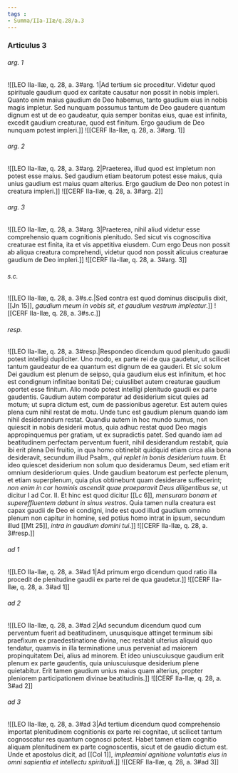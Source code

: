 ```yaml
---
tags : 
- Summa/IIa-IIæ/q.28/a.3
---
```


### Articulus 3

###### arg. 1
![[LEO IIa-IIæ, q. 28, a. 3#arg. 1|Ad tertium sic proceditur. Videtur quod spirituale gaudium quod ex caritate causatur non possit in nobis impleri. Quanto enim maius gaudium de Deo habemus, tanto gaudium eius in nobis magis impletur. Sed nunquam possumus tantum de Deo gaudere quantum dignum est ut de eo gaudeatur, quia semper bonitas eius, quae est infinita, excedit gaudium creaturae, quod est finitum. Ergo gaudium de Deo nunquam potest impleri.]]
![[CERF IIa-IIæ, q. 28, a. 3#arg. 1]]

###### arg. 2
![[LEO IIa-IIæ, q. 28, a. 3#arg. 2|Praeterea, illud quod est impletum non potest esse maius. Sed gaudium etiam beatorum potest esse maius, quia unius gaudium est maius quam alterius. Ergo gaudium de Deo non potest in creatura impleri.]]
![[CERF IIa-IIæ, q. 28, a. 3#arg. 2]]

###### arg. 3
![[LEO IIa-IIæ, q. 28, a. 3#arg. 3|Praeterea, nihil aliud videtur esse comprehensio quam cognitionis plenitudo. Sed sicut vis cognoscitiva creaturae est finita, ita et vis appetitiva eiusdem. Cum ergo Deus non possit ab aliqua creatura comprehendi, videtur quod non possit alicuius creaturae gaudium de Deo impleri.]]
![[CERF IIa-IIæ, q. 28, a. 3#arg. 3]]

###### s.c.
![[LEO IIa-IIæ, q. 28, a. 3#s.c.|Sed contra est quod dominus discipulis dixit, [[Jn 15]], *gaudium meum in vobis sit, et gaudium vestrum impleatur*.]]
![[CERF IIa-IIæ, q. 28, a. 3#s.c.]]

###### resp.
![[LEO IIa-IIæ, q. 28, a. 3#resp.|Respondeo dicendum quod plenitudo gaudii potest intelligi dupliciter. Uno modo, ex parte rei de qua gaudetur, ut scilicet tantum gaudeatur de ea quantum est dignum de ea gauderi. Et sic solum Dei gaudium est plenum de seipso, quia gaudium eius est infinitum, et hoc est condignum infinitae bonitati Dei; cuiuslibet autem creaturae gaudium oportet esse finitum. Alio modo potest intelligi plenitudo gaudii ex parte gaudentis. Gaudium autem comparatur ad desiderium sicut quies ad motum; ut supra dictum est, cum de passionibus ageretur. Est autem quies plena cum nihil restat de motu. Unde tunc est gaudium plenum quando iam nihil desiderandum restat. Quandiu autem in hoc mundo sumus, non quiescit in nobis desiderii motus, quia adhuc restat quod Deo magis appropinquemus per gratiam, ut ex supradictis patet. Sed quando iam ad beatitudinem perfectam perventum fuerit, nihil desiderandum restabit, quia ibi erit plena Dei fruitio, in qua homo obtinebit quidquid etiam circa alia bona desideravit, secundum illud Psalm., *qui replet in bonis desiderium tuum*. Et ideo quiescet desiderium non solum quo desideramus Deum, sed etiam erit omnium desideriorum quies. Unde gaudium beatorum est perfecte plenum, et etiam superplenum, quia plus obtinebunt quam desiderare suffecerint; *non enim in cor hominis ascendit quae praeparavit Deus diligentibus se*, ut dicitur I ad Cor. II. Et hinc est quod dicitur [[Lc 6]], *mensuram bonam et supereffluentem dabunt in sinus vestros*. Quia tamen nulla creatura est capax gaudii de Deo ei condigni, inde est quod illud gaudium omnino plenum non capitur in homine, sed potius homo intrat in ipsum, secundum illud [[Mt 25]], *intra in gaudium domini tui*.]]
![[CERF IIa-IIæ, q. 28, a. 3#resp.]]

###### ad 1
![[LEO IIa-IIæ, q. 28, a. 3#ad 1|Ad primum ergo dicendum quod ratio illa procedit de plenitudine gaudii ex parte rei de qua gaudetur.]]
![[CERF IIa-IIæ, q. 28, a. 3#ad 1]]

###### ad 2
![[LEO IIa-IIæ, q. 28, a. 3#ad 2|Ad secundum dicendum quod cum perventum fuerit ad beatitudinem, unusquisque attinget terminum sibi praefixum ex praedestinatione divina, nec restabit ulterius aliquid quo tendatur, quamvis in illa terminatione unus perveniat ad maiorem propinquitatem Dei, alius ad minorem. Et ideo uniuscuiusque gaudium erit plenum ex parte gaudentis, quia uniuscuiusque desiderium plene quietabitur. Erit tamen gaudium unius maius quam alterius, propter pleniorem participationem divinae beatitudinis.]]
![[CERF IIa-IIæ, q. 28, a. 3#ad 2]]

###### ad 3
![[LEO IIa-IIæ, q. 28, a. 3#ad 3|Ad tertium dicendum quod comprehensio importat plenitudinem cognitionis ex parte rei cognitae, ut scilicet tantum cognoscatur res quantum cognosci potest. Habet tamen etiam cognitio aliquam plenitudinem ex parte cognoscentis, sicut et de gaudio dictum est. Unde et apostolus dicit, ad [[Col 1]], *impleamini agnitione voluntatis eius in omni sapientia et intellectu spirituali*.]]
![[CERF IIa-IIæ, q. 28, a. 3#ad 3]]

